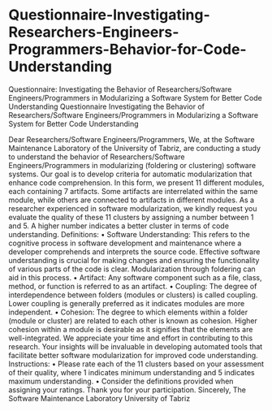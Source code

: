 # Questionnaire-Investigating-Researchers-Engineers-Programmers-Behavior-for-Code-Understanding
Questionnaire: Investigating the Behavior of Researchers/Software Engineers/Programmers in Modularizing a Software System for Better Code Understanding
Questionnaire
Investigating the Behavior of Researchers/Software Engineers/Programmers in Modularizing a Software System for Better Code Understanding

Dear Researchers/Software Engineers/Programmers,
We, at the Software Maintenance Laboratory of the University of Tabriz, are conducting a study to understand the behavior of Researchers/Software Engineers/Programmers in modularizing (foldering or clustering) software systems. Our goal is to develop criteria for automatic modularization that enhance code comprehension.
In this form, we present 11 different modules, each containing 7 artifacts. Some artifacts are interrelated within the same module, while others are connected to artifacts in different modules. As a researcher experienced in software modularization, we kindly request you evaluate the quality of these 11 clusters by assigning a number between 1 and 5. A higher number indicates a better cluster in terms of code understanding.
Definitions:
•	Software Understanding: This refers to the cognitive process in software development and maintenance where a developer comprehends and interprets the source code. Effective software understanding is crucial for making changes and ensuring the functionality of various parts of the code is clear. Modularization through foldering can aid in this process.
•	Artifact: Any software component such as a file, class, method, or function is referred to as an artifact.
•	Coupling: The degree of interdependence between folders (modules or clusters) is called coupling. Lower coupling is generally preferred as it indicates modules are more independent.
•	Cohesion: The degree to which elements within a folder (module or cluster) are related to each other is known as cohesion. Higher cohesion within a module is desirable as it signifies that the elements are well-integrated.
We appreciate your time and effort in contributing to this research. Your insights will be invaluable in developing automated tools that facilitate better software modularization for improved code understanding.
Instructions:
•	Please rate each of the 11 clusters based on your assessment of their quality, where 1 indicates minimum understanding and 5 indicates maximum understanding.
•	Consider the definitions provided when assigning your ratings.
Thank you for your participation.
Sincerely,
The Software Maintenance Laboratory
University of Tabriz








